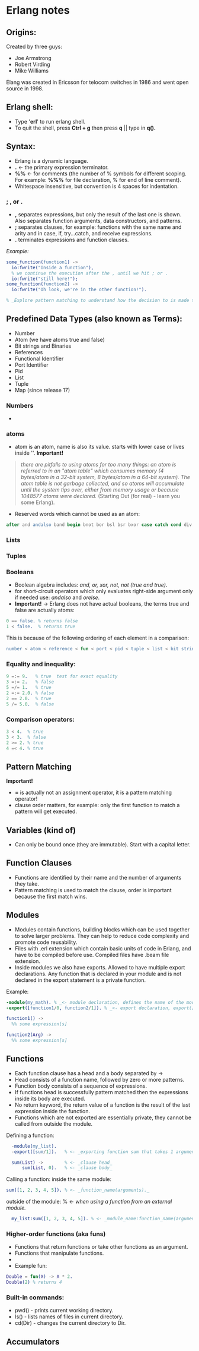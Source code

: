 # Erlang notes

## Origins:
Created by three guys:
  - Joe Armstrong
  - Robert Virding
  - Mike Williams

Elang was created in Ericsson for telocom switches in 1986 and went open source in 1998.

## Erlang shell:
- Type '__erl__' to run erlang shell.
- To quit the shell, press __Ctrl + g__ then press __q__ || type in __q().__

## Syntax:
- Erlang is a dynamic language.
- __.__ <- the primary expression terminator.
- __%%__ <- for comments (the number of % symbols for different scoping. For example: __%%%__ for file declaration, % for end of line comment).
- Whitespace insensitive, but convention is 4 spaces for indentation.

### ; , or .
- __,__ separates expressions, but only the result of the last one is shown. Also separates function arguments, data constructors, and patterns.
- __;__ separates clauses, for example: functions with the same name and arity and in case, if, try...catch, and receive expressions.
- __.__ terminates expressions and function clauses.

_Example:_
```erlang
some_function(function1) ->
  io:fwrite("Inside a function"),
  % we continue the execution after the , until we hit ; or .
  io:fwrite("still here!");
some_function(function2) ->
  io:fwrite("Oh look, we're in the other function!").

% _Explore pattern matching to understand how the decision to is made to run a specific function._
```

## Predefined Data Types (also known as Terms):
  - Number
  - Atom (we have atoms true and false)
  - Bit strings and Binaries
  - References
  - Functional Identifier
  - Port Identifier
  - Pid
  - List
  - Tuple
  - Map (since release 17)

### Numbers
-

### atoms
- atom is an atom, name is also its value. starts with lower case or lives inside ''.
__Important!__
> _there are pitfalls to using atoms for too many things: an atom is referred to in an "atom table" which consumes memory (4 bytes/atom in a 32-bit system, 8 bytes/atom in a 64-bit system). The atom table is not garbage collected, and so atoms will accumulate until the system tips over, either from memory usage or because 1048577 atoms were declared._ (Starting Out (for real) - learn you some Erlang).

- Reserved words which cannot be used as an atom:

```erlang
after and andalso band begin bnot bor bsl bsr bxor case catch cond div end fun if let not of or orelse query receive rem try when xor
```

### Lists


### Tuples


### Booleans
- Boolean algebra includes: _and, or, xor, not, not (true and true)_.
- for short-circuit operators which only evaluates right-side argument only if needed use: _andalso_ and _orelse_.
- __Important!__ -> Erlang does not have actual booleans, the terms true and false are actually atoms:
```erlang
0 == false. % returns false
1 < false.  % returns true
```
This is because of the following ordering of each element in a comparison:
```erlang
number < atom < reference < fun < port < pid < tuple < list < bit string
```

### Equality and inequality:
```erlang
9 =:= 9.   % true  test for exact equality
3 =:= 2.   % false
5 =/= 1.   % true
2 =:= 2.0. % false
2 == 2.0.  % true
5 /= 5.0.  % false
```

### Comparison operators:
```erlang
3 < 4.  % true
3 < 3.  % false
2 >= 2. % true
4 =< 4. % true
```

## Pattern Matching
__Important!__
- __=__ is actually not an assignment operator, it is a pattern matching operator!
- clause order matters, for example: only the first function to match a pattern will get executed.


## Variables (kind of)
  - Can only be bound once (they are immutable). Start with a capital letter.
## Function Clauses
- Functions are identified by their name and the number of arguments they take.
- Pattern matching is used to match the clause, order is important because the first match wins.

## Modules
- Modules contain functions, building blocks which can be used together to solve larger problems. They can help to reduce code complexity and promote code reusability.
- Files with .erl extension which contain basic units of code in Erlang, and have to be compiled before use. Compiled files have .beam file extension.
- Inside modules we also have exports. Allowed to have multiple export declarations. Any function that is declared in your module and is not declared in the export statement is a private function.

Example:
```erlang
-module(my_math). % _<- module declaration, defines the name of the module (actual file name - .erl extenstion)._
-export([function1/0, function2/1]). % _<- export declaration, export([function_name/N_of_arguments_taken])._

function1() ->
  %% some expression[s]

function2(Arg) ->
  %% some expression[s]
```

## Functions
- Each function clause has a head and a body separated by ->
- Head consists of a function name, followed by zero or more patterns.
- Function body consists of a sequence of expressions.
- If functions head is successfully pattern matched then the expressions inside its body are executed.
- No return keyword, the return value of a function is the result of the last expression inside the function.
- Functions which are not exported are essentially private, they cannot be called from outside the module.

Defining a function:
```erlang  
  -module(my_list).   
  -export([sum/1]).   % <- _exporting function sum that takes 1 argument._

  sum(List) ->        % <- _clause head_
      sum(List, 0).   % <- _clause body_
```
Calling a function:
inside the same module:
  ```erlang
  sum([1, 2, 3, 4, 5]). % <- _function_name(arguments)._
  ```
outside of the module: % <- _when using a function from an external module._
```erlang
  my_list:sum([1, 2, 3, 4, 5]). % <- _module_name:function_name(arguments)._
```

### Higher-order functions (aka __funs__)
- Functions that return functions or take other functions as an argument.
- Functions that manipulate functions.
- 
- Example fun:

```erlang
Double = fun(X) -> X * 2.
Double(2) % returns 4
```

### Built-in commands:

- pwd() - prints current working directory.
- ls() - lists names of files in current directory.
- cd(Dir) - changes the current directory to Dir.

## Accumulators
